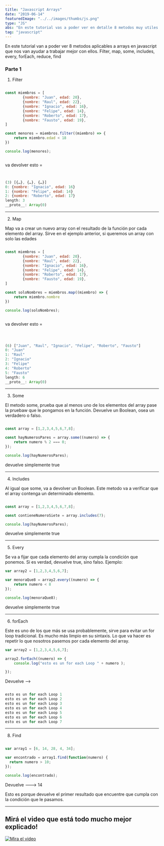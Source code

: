 ```yaml
---
title: "Javascript Arrays"
date: "2019-06-14"
featuredImage: "../../images/thumbs/js.png"
type: "JS"
abs: "En este tutorial vas a poder ver en detalle 8 metodos muy utiles para arrays, Filter, map, some, includes, every, forEach, reduce, find. Esta es la primera parte, en la segunda parte cubriremos más metodos aplicables a Arrays, que resultan utiles en muchos casos diversos"
tag: "javascript"
---
```



En este tutorial van a poder ver  8 metodos aplicables a arrays en javascript que nos van ayudar a trabajar mejor con ellos.
Filter, map, some, includes, every, forEach, reduce, find

### Parte 1

1. Filter

```javascript

const miembros = [
        {nombre: "Juan", edad: 20},
        {nombre: "Raul", edad: 22},
        {nombre: "Ignacio", edad: 16},
        {nombre: "Felipe", edad: 14},
        {nombre: "Roberto", edad: 17},
        {nombre: "Fausto", edad: 19},
]

const menores = miembros.filter((miembro) => {
    return miembro.edad < 18
})

console.log(menores);



```
va devolver esto =

```javascript


(3) [{…}, {…}, {…}]
0: {nombre: "Ignacio", edad: 16}
1: {nombre: "Felipe", edad: 14}
2: {nombre: "Roberto", edad: 17}
length: 3
__proto__: Array(0)
```

___

2. Map

Map va a crear un nuevo array con el resultado de la función por cada elemento del array.
Sirve en el ejemplo anterior, si queremos un array con solo las edades

```javascript

const miembros = [
        {nombre: "Juan", edad: 20},
        {nombre: "Raul", edad: 22},
        {nombre: "Ignacio", edad: 16},
        {nombre: "Felipe", edad: 14},
        {nombre: "Roberto", edad: 17},
        {nombre: "Fausto", edad: 19},
]

const soloNombres = miembros.map((miembro) => {
    return miembro.nombre
})

console.log(soloNombres);



```

va devolver esto =

```javascript



(6) ["Juan", "Raul", "Ignacio", "Felipe", "Roberto", "Fausto"]
0: "Juan"
1: "Raul"
2: "Ignacio"
3: "Felipe"
4: "Roberto"
5: "Fausto"
length: 6
__proto__: Array(0)
```

___

3. Some

El metodo some, prueba que al menos uno de los elementos del array pase la pruebaw que le pongamos en la función.
Devuelve un Boolean, osea un verdadero o falso.

```javascript

const array = [1,2,3,4,5,6,7,8];

const hayNumerosPares = array.some((numero) => {
    return numero % 2 === 0;
});

console.log(hayNumerosPares);

```

devuelve simplemente true

___

4. Includes

Al igual que some, va a devolver un Boolean. Este metodo va a verificar que el array contenga un determinado elemento.




```javascript

const array = [1,2,3,4,5,6,7,8];

const contieneNumeroSiete = array.includes(7);

console.log(hayNumerosPares);

```
devuelve simplemente true

___


5. Every

Se va a fijar que cada elemento del array cumpla la condición que ponemos. Si es verdad, devuelve true, sino falso.
Ejemplo:

```javascript
var array2 = [1,2,3,4,5,6,7];

var menoraQue8 = array2.every((numero) => {
    return numero < 8
});

console.log(menoraQue8);
```
devuelve simplemente true

___

6. forEach

Este es uno de los que más se usa probablemente, sirve para evitar un for loop tradicional. Es mucho más limpio en su sintaxis.
Lo que va hacer es repetir lo que nosotros pasemos por cada elemento del array.


```javascript
var array2 = [1,2,3,4,5,6,7];

array2.forEach((numero) => {
    console.log("esto es un for each Loop " + numero );

});


```
Devuelve -->

```javascript

esto es un for each Loop 1
esto es un for each Loop 2
esto es un for each Loop 3
esto es un for each Loop 4
esto es un for each Loop 5
esto es un for each Loop 6
esto es un for each Loop 7

```

___

8. Find

```javascript

var array1 = [6, 14, 28, 4, 34];

var encontrado = array1.find(function(numero) {
  return numero > 10;
});

console.log(encontrado);

```
Devuelve ---> 14

Esto es porque devuelve el primer resultado que encuentre que cumpla con la condición que le pasamos.

___


## Mirá el video que está todo mucho mejor explicado!



[![Mira el video](https://i.ytimg.com/vi/IFzWJ_Gtr4A/hqdefault.jpg)](https://www.youtube.com/watch?v=IFzWJ_Gtr4A&t)